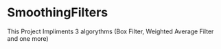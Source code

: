 # SmoothingFilters
This Project Impliments 3 algorythms (Box Filter, Weighted Average Filter and one more)
